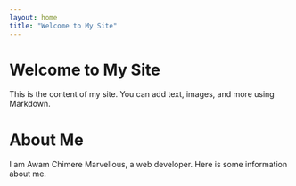 ```yaml
---
layout: home
title: "Welcome to My Site"
---
```


# Welcome to My Site

This is the content of my site. You can add text, images, and more using Markdown.

# About Me

I am Awam Chimere Marvellous, a web developer. Here is some information about me.
